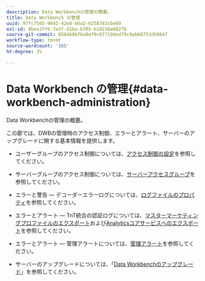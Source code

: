 ```yaml
---
description: Data Workbenchの管理の概要。
title: Data Workbench の管理
uuid: 97fc7565-9042-42e8-b6a2-6258783cbe69
exl-id: 8bee2ff6-7e5f-41ba-b705-b18216a082f8
source-git-commit: 050468bf6a9ef9c07719ded79c8ab68753d58647
workflow-type: tm+mt
source-wordcount: '165'
ht-degree: 3%

---
```


# Data Workbench の管理{#data-workbench-administration}

Data Workbenchの管理の概要。

この節では、DWBの管理時のアクセス制御、エラーとアラート、サーバーのアップグレードに関する基本情報を提供します。

* ユーザーグループのアクセス制御については、[アクセス制御の設定](https://experienceleague.adobe.com/docs/data-workbench/using/server-admin-install/admin-dwb-server/access-control/c-config-acs-ctrl.html)を参照してください。
* サーバーグループのアクセス制御については、[サーバーアクセスグループ](https://experienceleague.adobe.com/docs/data-workbench/using/server-admin-install/admin-dwb-server/access-control/c-undst-acc-lvls.html)を参照してください。
* エラーと警告 — デコーダーエラーログについては、[ログファイルのプロパティ](https://experienceleague.adobe.com/docs/data-workbench/using/dataset/log-proc-config-file/c-log-sources.html)を参照してください。
* エラーとアラート — TnT統合の認証ログについては、[マスターマーケティングプロファイルのエクスポート](https://experienceleague.adobe.com/docs/data-workbench/using/client/export-data/dwb-crs-integration.html?lang=en)および[Analyticsコアサービスへのエクスポート](https://experienceleague.adobe.com/docs/data-workbench/using/client/export-data/dwb-crs-integration.html?lang=en)を参照してください。

* エラーとアラート — 管理アラートについては、[管理アラート](https://experienceleague.adobe.com/docs/data-workbench/using/server-admin-install/config-settings/c-admin-alts-cfg-stgs.html)を参照してください。
* サーバーのアップグレードについては、「[Data Workbenchのアップグレード](https://experienceleague.adobe.com/docs/data-workbench/using/install/upgrade-dwb/c-upgrd-ins.html)」を参照してください。
